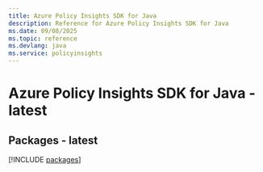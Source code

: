 ```yaml
---
title: Azure Policy Insights SDK for Java
description: Reference for Azure Policy Insights SDK for Java
ms.date: 09/08/2025
ms.topic: reference
ms.devlang: java
ms.service: policyinsights
---
```

# Azure Policy Insights SDK for Java - latest
## Packages - latest
[!INCLUDE [packages](policy-insights-index.md)]